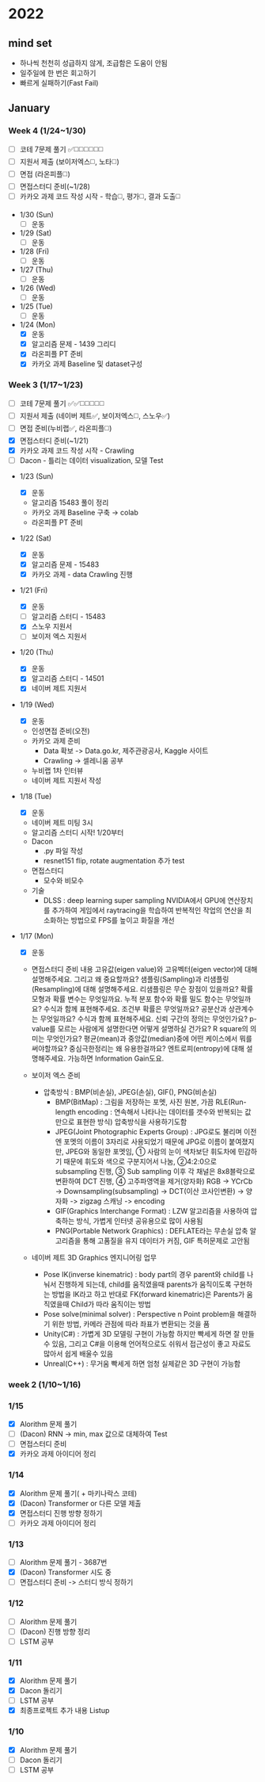 # 2022

## **mind set**
- 하나씩 천천히 성급하지 않게, 조급함은 도움이 안됨
- 일주일에 한 번은 회고하기
- 빠르게 실패하기(Fast Fail)

## January

### Week 4 (1/24~1/30)

- [ ]  코테 7문제 풀기 ✅◻️◻️◻️◻️◻️◻️
- [ ]  지원서 제출 (보이저엑스◻️, 노타◻️)
- [ ]  면접 (라온피플◻️)
- [ ]  면접스터디 준비(~1/28)
- [ ]  카카오 과제 코드 작성 시작 - 학습◻️, 평가◻️, 결과 도출◻️

- 1/30 (Sun)
    - [ ] 운동

- 1/29 (Sat)
    - [ ] 운동

- 1/28 (Fri)
    - [ ] 운동

- 1/27 (Thu)
    - [ ] 운동

- 1/26 (Wed)
    - [ ] 운동

- 1/25 (Tue)
    - [ ] 운동

- 1/24 (Mon)
    - [x] 운동
    - [x] 알고리즘 문제 - 1439 그리디
    - [x] 라온피플 PT 준비
    - [x] 카카오 과제 Baseline 및 dataset구성

### Week 3 (1/17~1/23)

- [ ]  코테 7문제 풀기 ✅✅◻️◻️◻️◻️◻️
- [ ]  지원서 제출 (네이버 제트✅, 보이저엑스◻️, 스노우✅)
- [ ]  면접 준비(누비랩✅, 라온피플◻️)
- [x]  면접스터디 준비(~1/21)
- [x]  카카오 과제 코드 작성 시작 - Crawling
- [ ]  Dacon - 틀리는 데이터 visualization, 모델 Test

- 1/23 (Sun)
    - [x] 운동
    - 알고리즘 15483 풀이 정리
    - 카카오 과제 Baseline 구축 → colab
    - 라온피플 PT 준비

- 1/22 (Sat)
    - [x] 운동
    - [x]  알고리즘 문제 - 15483
    - [x]  카카오 과제 - data Crawling 진행

- 1/21 (Fri)
    - [x] 운동
    - [ ] 알고리즘 스터디 - 15483
    - [x] 스노우 지원서
    - [ ] 보이저 엑스 지원서

- 1/20 (Thu)
    - [x] 운동
    - [x] 알고리즘 스터디 - 14501
    - [x] 네이버 제트 지원서

- 1/19 (Wed)
    - [x] 운동
    - 인성면접 준비(오전)
    - 카카오 과제 준비 
        - Data 확보 -> Data.go.kr, 제주관광공사, Kaggle 사이트
        - Crawling -> 셀레니움 공부
    - 누비랩 1차 인터뷰
    - 네이버 제트 지원서 작성

- 1/18 (Tue)
    - [x] 운동
    - 네이버 제트 미팅 3시
    - 알고리즘 스터디 시작! 1/20부터
    - Dacon 
        - .py 파일 작성
        - resnet151 flip, rotate augmentation 추가 test
    - 면접스터디
        - 모수와 비모수
    - 기술
        - DLSS : deep learning super sampling
            NVIDIA에서 GPU에 연산장치를 추가하여 게임에서 raytracing을 학습하여 반복적인 작업의 연산을 최소화하는 방법으로 FPS를 높이고 화질을 개선

- 1/17 (Mon)
    - [x] 운동
    - 면접스터디 준비 내용
        고유값(eigen value)와 고유벡터(eigen vector)에 대해 설명해주세요. 그리고 왜 중요할까요?
        샘플링(Sampling)과 리샘플링(Resampling)에 대해 설명해주세요. 리샘플링은 무슨 장점이 있을까요?
        확률 모형과 확률 변수는 무엇일까요.
        누적 분포 함수와 확률 밀도 함수는 무엇일까요? 수식과 함께 표현해주세요.
        조건부 확률은 무엇일까요?
        공분산과 상관계수는 무엇일까요? 수식과 함께 표현해주세요.
        신뢰 구간의 정의는 무엇인가요?
        p-value를 모르는 사람에게 설명한다면 어떻게 설명하실 건가요?
        R square의 의미는 무엇인가요?
        평균(mean)과 중앙값(median)중에 어떤 케이스에서 뭐를 써야할까요?
        중심극한정리는 왜 유용한걸까요?
        엔트로피(entropy)에 대해 설명해주세요. 가능하면 Information Gain도요.
    - 보이저 엑스 준비
        - 압축방식 : BMP(비손실), JPEG(손실), GIF(), PNG(비손실) 
            - BMP(BitMap) : 그림을 저장하는 포멧, 사진 원본, 가끔 RLE(Run-length encoding : 연속해서 나타나는 데이터를 갯수와 반복되는 값만으로 표현한 방식) 압축방식을 사용하기도함
            - JPEG(Joint Photographic Experts Group) : JPG로도 불리며 이전엔 포멧의 이름이 3자리로 사용되었기 때문에 JPG로 이름이 붙여졌지만, JPEG와 동일한 포멧임, ① 사람의 눈이 색차보단 휘도차에 민감하기 때문에 휘도와 색으로 구분지어서 나눔, ②4:2:0으로 subsampling 진행, ③ Sub sampling 이후 각 채널은 8x8블락으로 변환하여 DCT 진행, ④ 고주파영역을 제거(양자화)
                RGB -> YCrCb -> Downsampling(subsampling) -> DCT(이산 코사인변환) -> 양자화 -> zigzag 스캐닝 -> encoding
            - GIF(Graphics Interchange Format) : LZW 알고리즘을 사용하여 압축하는 방식, 가볍게 인터넷 공유용으로 많이 사용됨
            - PNG(Portable Network Graphics) : DEFLATE라는 무손실 압축 알고리즘을 통해 고품질을 유지 데이터가 커짐, GIF 특허문제로 고안됨

    - 네이버 제트 3D Graphics 엔지니어링 업무
        - Pose IK(inverse kinematric) : body part의 경우 parent와 child를 나눠서 진행하게 되는데, child를 움직였을때 parents가 움직이도록 구현하는 방법을 IK라고 하고 반대로 FK(forward kinematric)은 Parents가 움직였을때 Child가 따라 움직이는 방법
        - Pose solve(minimal solver) : Perspective n Point problem을 해결하기 위한 방법, 카메라 관점에 따라 좌표가 변환되는 것을 품
        - Unity(C#) : 가볍게 3D 모델링 구현이 가능함 하지만 빡세게 하면 잘 만들 수 있음, 그리고 C#을 이용해 언어적으로도 쉬워서 접근성이 좋고 자료도 많아서 쉽게 배울수 있음
        - Unreal(C++) : 무거움 빡세게 하면 엄청 실제같은 3D 구현이 가능함

### week 2 (1/10~1/16)

### 1/15

- [x] Alorithm 문제 풀기
- [ ] (Dacon) RNN -> min, max 값으로 대체하여 Test
- [ ] 면접스터디 준비
- [x] 카카오 과제 아이디어 정리

### 1/14

- [x] Alorithm 문제 풀기( + 마키나락스 코테)
- [x] (Dacon) Transformer or 다른 모델 제출
- [x] 면접스터디 진행 방향 정하기
- [ ] 카카오 과제 아이디어 정리

### 1/13

- [ ] Alorithm 문제 풀기 - 3687번
- [x] (Dacon) Transformer 시도 중
- [ ] 면접스터디 준비 -> 스터디 방식 정하기

### 1/12

- [ ] Alorithm 문제 풀기
- [ ] (Dacon) 진행 방향 정리
- [ ] LSTM 공부

### 1/11

- [x] Alorithm 문제 풀기
- [x] Dacon 돌리기
- [ ] LSTM 공부
- [x] 최종프로젝트 추가 내용 Listup

### 1/10

- [x] Alorithm 문제 풀기
- [ ] Dacon 돌리기
- [ ] LSTM 공부